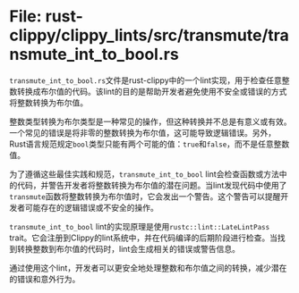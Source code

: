 # File: rust-clippy/clippy_lints/src/transmute/transmute_int_to_bool.rs

`transmute_int_to_bool.rs`文件是rust-clippy中的一个lint实现，用于检查任意整数转换成布尔值的代码。该lint的目的是帮助开发者避免使用不安全或错误的方式将整数转换为布尔值。

整数类型转换为布尔类型是一种常见的操作，但这种转换并不总是有意义或有效。一个常见的错误是将非零的整数转换为布尔值，这可能导致逻辑错误。另外，Rust语言规范规定`bool`类型只能有两个可能的值：`true`和`false`，而不是任意整数值。

为了遵循这些最佳实践和规范，`transmute_int_to_bool` lint会检查函数或方法中的代码，并警告开发者将整数转换为布尔值的潜在问题。当lint发现代码中使用了`transmute`函数将整数转换为布尔值时，它会发出一个警告。这个警告可以提醒开发者可能存在的逻辑错误或不安全的操作。

`transmute_int_to_bool` lint的实现原理是使用`rustc::lint::LateLintPass` trait。它会注册到Clippy的lint系统中，并在代码编译的后期阶段进行检查。当找到转换整数到布尔值的代码时，lint会生成相关的错误或警告信息。

通过使用这个lint，开发者可以更安全地处理整数和布尔值之间的转换，减少潜在的错误和意外行为。

